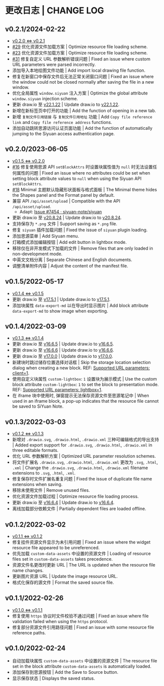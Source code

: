 # 更改日志 | CHANGE LOG

## v0.2.1/2024-02-22

- [v0.2.0 <=> v0.2.1](https:///github.com/Zuoqiu-Yingyi/widget-drawio/compare/v0.2.0...v0.2.1)
- [#29](https://github.com/Zuoqiu-Yingyi/widget-drawio/issues/29) 优化资源文件加载方案 | Optimize resource file loading scheme.
- [#23](https://github.com/Zuoqiu-Yingyi/widget-drawio/issues/23) 优化资源文件加载方案 | Optimize resource file loading scheme.
- [#31](https://github.com/Zuoqiu-Yingyi/widget-drawio/issues/31) 修复自定义 URL 参数解析错误问题 | Fixed an issue where custom URL parameters were parsed incorrectly.
- 添加导入本地绘图文件功能 | Add import local drawing file function.
- 修复在新窗口中保存文件后无法正常关闭窗口问题 | Fixed an issue where the window could not be closed normally after saving the file in a new window.
- 优化全局属性 `window.siyuan` 注入方案 | Optimize the global attribute `window.siyuan` injection scheme.
- 更新 draw.io 至 [v22.1.22](https://github.com/jgraph/drawio/releases/tag/v22.1.22) | Update draw.io to [v22.1.22](https://github.com/jgraph/drawio/releases/tag/v22.1.22).
- 新增在新标签页中打开的功能 | Add the function of opening in a new tab.
- 新增 `复制文件引用链接` 与 `复制文件引用地址` 功能 | Add `Copy file reference link` and `Copy file reference address` functions.
- 添加自动跳转思源访问认证页面功能 | Add the function of automatically jumping to the Siyuan access authentication page.

## v0.2.0/2023-06-05

- [v0.1.5 <=> v0.2.0](https:///github.com/Zuoqiu-Yingyi/widget-drawio/compare/v0.1.5...v0.2.0)
- [#16](https://github.com/Zuoqiu-Yingyi/widget-drawio/issues/16) 修复使用思源 API `setBlockAttrs` 时设置块属性值为 `null` 时无法设置任何属性的问题 | Fixed an issue where no attributes could be set when setting block attribute values to `null` when using the Siyuan API `setBlockAttrs`.
- [#18](https://github.com/Zuoqiu-Yingyi/widget-drawio/issues/18) Minimal 主题默认隐藏形状面板与格式面板 | The Minimal theme hides the Shapes panel and the Format panel by default.
- 兼容 API `/api/asset/upload` | Compatible with the API `/api/asset/upload`.
  - Adapt: [Issue #7454 · siyuan-note/siyuan](https://github.com/siyuan-note/siyuan/issues/7454)
- 更新 draw.io 至 [v20.8.24](https://github.com/jgraph/drawio/releases/tag/v20.8.24) | Update draw.io to [v20.8.24](https://github.com/jgraph/drawio/releases/tag/v20.8.24).
- 支持保存为 `*.png` 文件 | Support saving as `*.png` file.
- 修复 `siyuan` 插件加载问题 | Fixed the issue of `siyuan` plugin loading.
- 添加思源菜单 | Add Siyuan menu.
- 灯箱模式添加编辑按钮 | Add edit button in lightbox mode.
- 移除仅在非开发模式下加载的文件 | Remove files that are only loaded in non-development mode.
- 中英文文档分离 | Separate Chinese and English documents.
- 调整清单附件内容 | Adjust the content of the manifest file.

## v0.1.5/2022-05-17

- [v0.1.4 <=> v0.1.5](https:///github.com/Zuoqiu-Yingyi/widget-drawio/compare/v0.1.4...v0.1.5)
- 更新 draw.io 至 [v17.5.1](https://github.com/jgraph/drawio/releases/tag/v17.5.1) | Update draw.io to [v17.5.1](https://github.com/jgraph/drawio/releases/tag/v17.5.1).
- 添加块属性 `data-export-md` 以在导出时显示图片 | Add block attribute `data-export-md` to show image when exporting.

## v0.1.4/2022-03-09

- [v0.1.3 <=> v0.1.4](https:///github.com/Zuoqiu-Yingyi/widget-drawio/compare/v0.1.3...v0.1.4)
- 更新 draw.io 至 [v16.6.5](https://github.com/jgraph/drawio/releases/tag/v16.6.5) | Update draw.io to [v16.6.5](https://github.com/jgraph/drawio/releases/tag/v16.6.5).
- 更新 draw.io 至 [v16.6.6](https://github.com/jgraph/drawio/releases/tag/v16.6.6) | Update draw.io to [v16.6.6](https://github.com/jgraph/drawio/releases/tag/v16.6.6).
- 更新 draw.io 至 [v17.0.0](https://github.com/jgraph/drawio/releases/tag/v17.0.0) | Update draw.io to [v17.0.0](https://github.com/jgraph/drawio/releases/tag/v17.0.0).
- 新建块时跳过储存位置选择对话框 | Skip the storage location selection dialog when creating a new block. REF: [Supported URL parameters: client=1](https://www.diagrams.net/doc/faq/supported-url-parameters#:~:text=client=1).
- 使用自定义块属性 `custom-lightbox`: `1` 设置块为展示模式 | Use the custom block attribute `custom-lightbox`: `1` to set the block to presentation mode. REF: [Supported URL parameters: lightbox=1](https://www.diagrams.net/doc/faq/supported-url-parameters#:~:text=lightbox=1).
- 在 iframe 块中使用时, 弹窗提示无法保存资源文件至思源笔记中 | When used in an iframe block, a pop-up indicates that the resource file cannot be saved to SiYuan Note.

## v0.1.3/2022-03-03

- [v0.1.2 <=> v0.1.3](https:///github.com/Zuoqiu-Yingyi/widget-drawio/compare/v0.1.2...v0.1.3)
- 新增对 `.drawio.svg`, `.drawio.html`, `.drawio.xml` 三种可编辑格式的导出支持 | Added export support for `.drawio.svg`, `.drawio.html`, `.drawio.xml` in three editable formats.
- 优化 URL 参数解析方案 | Optimized URL parameter resolution schemes.
- 将文件扩展名 `.drawio.svg`, `.drawio.html`, `.drawio.xml` 更改为 `.svg`, `.html`, `.xml` | Change the `.drawio.svg`, `.drawio.html`, `.drawio.xml` filename extensions to `.svg`, `.html`, `.xml`.
- 修复保存时文件扩展名重复问题 | Fixed the issue of duplicate file name extensions when saving.
- 移除未使用文件 | Remove unused files.
- 优化资源文件加载过程 | Optimize resource file loading process.
- 更新 draw.io 至 [v16.6.4](https://github.com/jgraph/drawio/releases/tag/v16.6.4) | Update draw.io to [v16.6.4](https://github.com/jgraph/drawio/releases/tag/v16.6.4).
- 离线加载部分依赖文件 | Partially dependent files are loaded offline.

## v0.1.2/2022-03-02

- [v0.1.1 <=> v0.1.2](https:///github.com/Zuoqiu-Yingyi/widget-drawio/compare/v0.1.1...v0.1.2)
- 修复挂件资源文件显示为未引用问题 | Fixed an issue where the widget resource file appeared to be unreferenced.
- 优先加载 `custom-data-assets` 中设置的资源文件 | Loading of resource files set in `custom-data-assets` takes precedence.
- 资源文件名更改时更新 URL | The URL is updated when the resource file name changes.
- 更新图片资源 URL | Update the image resource URL.
- 格式化保存的源文件 | Format the saved source file.

## v0.1.1/2022-02-26

- [v0.1.0 <=> v0.1.1](https:///github.com/Zuoqiu-Yingyi/widget-drawio/compare/v0.1.0...v0.1.1)
- 修复使用 `https` 协议时文件校验不通过问题 | Fixed an issue where file validation failed when using the `https` protocol.
- 修复部分资源文件引用路径问题 | Fixed an issue with some resource file reference paths.

## v0.1.0/2022-02-24

- 自动加载块属性 `custom-data-assets` 中设置的资源文件 | The resource file set in the block attribute `custom-data-assets` is automatically loaded.
- 添加保存到思源按钮 | Add the Save to Source button.
- 显示保存状态 | Displays the saved status.
